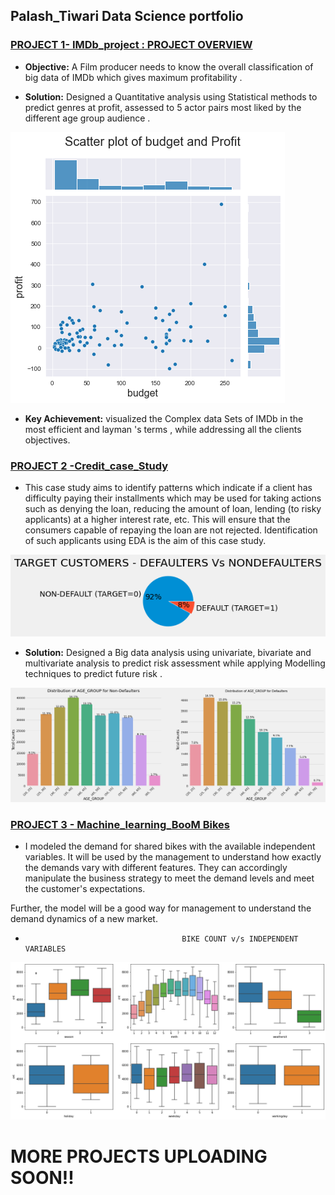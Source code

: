 ## Palash_Tiwari Data Science portfolio

### [PROJECT 1- IMDb_project : PROJECT OVERVIEW](https://github.com/palasth/IMDb_project)

- **Objective:** A Film producer needs to know the overall classification of big data of IMDb which gives maximum profitability .

- **Solution:** Designed a Quantitative analysis using Statistical methods to predict genres at profit, assessed to 5 actor pairs most
liked by the different age group audience .

![](/Images/imdb.png)


- **Key Achievement:** visualized the Complex data Sets of IMDb in the most efficient and layman 's terms , while addressing all the
clients objectives.

### [PROJECT 2 -Credit_case_Study](https://github.com/palasth/Credit_case_Study)
- This case study aims to identify patterns which indicate if a client has difficulty paying their installments which may be used for taking actions such as denying the loan, reducing the amount of loan, lending (to risky applicants) at a higher interest rate, etc. This will ensure that the consumers capable of repaying the loan are not rejected. Identification of such applicants using EDA is the aim of this case study.

![](/Images/credit.png)

- **Solution:** Designed a Big data analysis using univariate, bivariate and multivariate analysis to predict risk assessment while
applying Modelling techniques to predict future risk .

![](/Images/credit1.png)

### [PROJECT 3 - Machine_learning_BooM Bikes](https://github.com/palasth/Machine_learning_Bike)
- I modeled the demand for shared bikes with the available independent variables. It will be used by the management to understand how exactly the demands vary with different features. They can accordingly manipulate the business strategy to meet the demand levels and meet the customer's expectations.

Further, the model will be a good way for management to understand the demand dynamics of a new market.
-                                        BIKE COUNT v/s INDEPENDENT VARIABLES
![](/Images/ML.png)


#                                          MORE PROJECTS UPLOADING SOON!!
